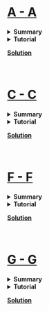 # [A - A](https://codeforces.com/problemset/problem/1117/B)
<details>
<summary><b>Summary</b></summary>


</details>
<details>
<summary><b>Tutorial</b></summary>


</details>

[**Solution**](Solution/A_A.cpp)

<br>

# [C - C](https://codeforces.com/problemset/problem/1061/B)
<details>
<summary><b>Summary</b></summary>


</details>
<details>
<summary><b>Tutorial</b></summary>


</details>

[**Solution**](Solution/C_C.cpp)

<br>

# [F - F](https://onlinejudge.org/index.php?option=com_onlinejudge&Itemid=8&page=show_problem&problem=4758)
<details>
<summary><b>Summary</b></summary>


</details>
<details>
<summary><b>Tutorial</b></summary>


</details>

[**Solution**](Solution/F_F.cpp)

<br>

# [G - G](https://onlinejudge.org/index.php?option=com_onlinejudge&Itemid=8&page=show_problem&problem=4759)
<details>
<summary><b>Summary</b></summary>


</details>
<details>
<summary><b>Tutorial</b></summary>


</details>

[**Solution**](Solution/G_G.cpp)

<br>